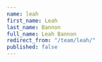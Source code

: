 ```yaml
---
name: leah
first_name: Leah
last_name: Bannon
full_name: Leah Bannon
redirect_from: "/team/leah/"
published: false
---
```


